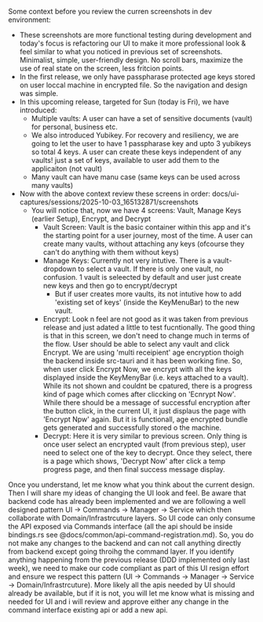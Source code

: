 Some context before you review the curren screenshots in dev environment:
- These screenshots are more functional testing during development and today's focus is refactoring our UI to make it more professional look & feel similar to what you noticed in previous set of screenshots. Minimalist, simple, user-friendly design. No scroll bars, maximize the use of real state on the screen, less fritcion points.
- In the first release, we only have passpharase protected age keys stored on user loccal machine in encrypted file. So the navigation and design was simple.
- In this upcoming release, targeted for Sun (today is Fri), we have introduced:
	- Multiple vaults: A user can have a set of sensitive documents (vault) for personal, business etc.
	- We also introduced Yubikey. For recovery and resiliency, we are going to let the user to have 1 passpharase key and upto 3 yubikeys so total 4 keys. A user can create these keys independent of any vaults! just a set of keys, available to user add them to the applicaiton (not vault)
	- Many vault can have manu case (same keys can be used across many vaults)
- Now with the above context review these screens in order: docs/ui-captures/sessions/2025-10-03_165132871/screenshots
	- You will notice that, now we have 4 screens: Vault, Manage Keys (earlier Setup), Encrypt, and Decrypt
		- Vault Screen: Vault is the basic container within this app and it's the starting point for a user journey, most of the time. A user can create many vaults, without attaching any keys (ofcourse they can't do anything with them without keys)
		- Manage Keys: Currently not very intutive. There is a vault-dropdown to select a vault. If there is only one vault, no confusion. 1 vault is seleected by default and user just create new keys and then go to encrypt/decrypt
			- But if user creates more vaults, its not intutive how to add 'existing set of keys' (inside the KeyMenuBar) to the new vault.
		- Encrypt: Look n feel are not good as it was taken from previous release and just adated a little to test fucntionally. The good thing is that in this screen, we don't need to change much in terms of the flow. User should be able to select any vault and click Encrypt. We are using 'multi receipient'  age encryption thoigh the backend inside src-tauri and it has been working fine. So, when user click Encrypt Now, we encrypt with all the keys displayed inside the KeyMenyBar (i.e. keys attached to a vault). While its not shown and couldnt be cpatured, there is a progress kind of page which comes after cliccking on 'Ecnrypt Now'. While there should be a message of successful encryption after the button click, in the current UI, it just displaus the page with 'Encrypt Npw' again. But it is functionall, age encrypted bundle gets generated and successfully stored o the machine.
		- Decrypt: Here it is very similar to previous screen. Only thing is once user select an encrypted vault (from previous step), user need to select one of the key to decrypt. Once they select, there is a page which shows, 'Decrypt Now' after click a temp progress page, and then final success message display.


Once you understand, let me know what you think about the current design. Then I will share my ideas of changing the UI look and feel. Be aware that backend code has already been implemented and we are following a well designed pattern UI -> Commands -> Manager -> Service which then collaborate with Domain/Infrastrcuture layers. So UI code can only consume the API exposed via Commands interface (all the api should be inside bindings.rs see @docs/common/api-command-registration.md). So, you do not make any changes to the backend and can not call anything directly from backend except going throihg the command layer. If you identify anything happening from the previous release (DDD implemented only last week), we need to make our code compliant as part of this UI resign effort and ensure we respect this pattern (UI -> Commands -> Manager -> Service -> Domain/Infrastrcuture). More likely all the apis needed by UI should already be available, but if it is not, you will let me know what is missing and needed for UI and i will review and approve either any change in the command interface existing api or add a new api.
